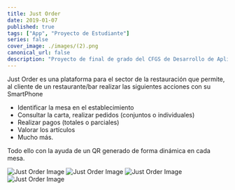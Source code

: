 ```yaml
---
title: Just Order
date: 2019-01-07
published: true
tags: ["App", "Proyecto de Estudiante"]
series: false
cover_image: ./images/(2).png
canonical_url: false
description: "Proyecto de final de grado del CFGS de Desarrollo de Aplicaciones Multiplataforma. Consiste en una plataforma para el sector de la restauración que permite una mayor integración con el cliente final. Just Order es tu mejor camarero. "
---
```


Just Order es una plataforma para el sector de la restauración que permite, al cliente de un restaurante/bar realizar las siguientes acciones con su SmartPhone

- Identificar la mesa en el establecimiento
- Consultar la carta, realizar pedidos (conjuntos o individuales)
- Realizar pagos (totales o parciales)
- Valorar los artículos
- Mucho más.

Todo ello con la ayuda de un QR generado de forma dinámica en cada mesa.

![Just Order Image](<./images/(10).png>)
![Just Order Image](<./images/(11).png>)
![Just Order Image](<./images/(12).png>)
![Just Order Image](<./images/(5).png>)
